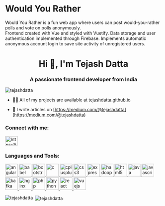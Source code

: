 # Would You Rather
Would You Rather is a fun web app where users can post would-you-rather polls and vote on polls anonymously.\
Frontend created with Vue and styled with Vuetify. Data storage and user authentication implemented through Firebase. Implements automatic anonymous account login to save site activity of unregistered users.

<h1 align="center">Hi 👋, I'm Tejash Datta</h1>
<h3 align="center">A passionate frontend developer from India</h3>

<p align="left"> <img src="https://komarev.com/ghpvc/?username=tejashdatta" alt="tejashdatta" /> </p>

- 👨‍💻 All of my projects are available at [tejashdatta.github.io](tejashdatta.github.io)

- 📝 I write articles on [https://medium.com/@tejashdatta](https://medium.com/@tejashdatta)

<p align="left">
<h3 align="left">Connect with me:</h3>
<a href="https://linkedin.com/in/https://in.linkedin.com/in/tejash-datta" target="blank"><img align="center" src="https://cdn.jsdelivr.net/npm/simple-icons@3.0.1/icons/linkedin.svg" alt="https://in.linkedin.com/in/tejash-datta" height="30" width="40" /></a>
</p>

<h3 align="left">Languages and Tools:</h3>
<p align="left"> <a href="https://angular.io" target="_blank"> <img src="https://devicons.github.io/devicon/devicon.git/icons/angularjs/angularjs-original.svg" alt="angularjs" width="40" height="40"/> </a> <a href="https://babeljs.io/" target="_blank"> <img src="https://www.vectorlogo.zone/logos/babeljs/babeljs-icon.svg" alt="babel" width="40" height="40"/> </a> <a href="https://getbootstrap.com" target="_blank"> <img src="https://devicons.github.io/devicon/devicon.git/icons/bootstrap/bootstrap-plain.svg" alt="bootstrap" width="40" height="40"/> </a> <a href="https://www.cprogramming.com/" target="_blank"> <img src="https://devicons.github.io/devicon/devicon.git/icons/c/c-original.svg" alt="c" width="40" height="40"/> </a> <a href="https://www.w3schools.com/cpp/" target="_blank"> <img src="https://devicons.github.io/devicon/devicon.git/icons/cplusplus/cplusplus-original.svg" alt="cplusplus" width="40" height="40"/> </a> <a href="https://www.w3schools.com/css/" target="_blank"> <img src="https://devicons.github.io/devicon/devicon.git/icons/css3/css3-original-wordmark.svg" alt="css3" width="40" height="40"/> </a> <a href="https://expressjs.com" target="_blank"> <img src="https://devicons.github.io/devicon/devicon.git/icons/express/express-original-wordmark.svg" alt="express" width="40" height="40"/> </a> <a href="https://hadoop.apache.org/" target="_blank"> <img src="https://www.vectorlogo.zone/logos/apache_hadoop/apache_hadoop-icon.svg" alt="hadoop" width="40" height="40"/> </a> <a href="https://www.w3.org/html/" target="_blank"> <img src="https://devicons.github.io/devicon/devicon.git/icons/html5/html5-original-wordmark.svg" alt="html5" width="40" height="40"/> </a> <a href="https://www.java.com" target="_blank"> <img src="https://devicons.github.io/devicon/devicon.git/icons/java/java-original-wordmark.svg" alt="java" width="40" height="40"/> </a> <a href="https://developer.mozilla.org/en-US/docs/Web/JavaScript" target="_blank"> <img src="https://devicons.github.io/devicon/devicon.git/icons/javascript/javascript-original.svg" alt="javascript" width="40" height="40"/> </a> <a href="https://kafka.apache.org/" target="_blank"> <img src="https://www.vectorlogo.zone/logos/apache_kafka/apache_kafka-icon.svg" alt="kafka" width="40" height="40"/> </a> <a href="https://www.nginx.com" target="_blank"> <img src="https://devicons.github.io/devicon/devicon.git/icons/nginx/nginx-original.svg" alt="nginx" width="40" height="40"/> </a> <a href="https://www.php.net" target="_blank"> <img src="https://devicons.github.io/devicon/devicon.git/icons/php/php-original.svg" alt="php" width="40" height="40"/> </a> <a href="https://www.python.org" target="_blank"> <img src="https://devicons.github.io/devicon/devicon.git/icons/python/python-original.svg" alt="python" width="40" height="40"/> </a> <a href="https://reactjs.org/" target="_blank"> <img src="https://devicons.github.io/devicon/devicon.git/icons/react/react-original-wordmark.svg" alt="react" width="40" height="40"/> </a> <a href="https://vuejs.org/" target="_blank"> <img src="https://devicons.github.io/devicon/devicon.git/icons/vuejs/vuejs-original-wordmark.svg" alt="vuejs" width="40" height="40"/> </a> </p>

<p><img align="left" src="https://github-readme-stats.vercel.app/api/top-langs/?username=tejashdatta&layout=compact" alt="tejashdatta" /></p>

<p>&nbsp;<img align="center" src="https://github-readme-stats.vercel.app/api?username=tejashdatta&show_icons=true" alt="tejashdatta" /></p>
